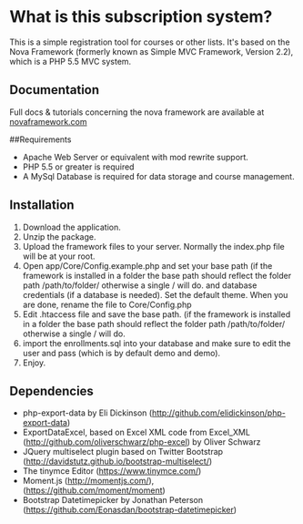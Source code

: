 # What is this subscription system?

This is a simple registration tool for courses or other lists. It's based on the Nova Framework (formerly known as Simple MVC Framework, Version 2.2), which is a PHP 5.5 MVC system. 

## Documentation

Full docs & tutorials concerning the nova framework are available at [novaframework.com](http://novaframework.com)

##Requirements

 - Apache Web Server or equivalent with mod rewrite support.
 - PHP 5.5 or greater is required
 - A MySql Database is required for data storage and course management.

## Installation

1. Download the application.
2. Unzip the package.
3. Upload the framework files to your server. Normally the index.php file will be at your root.
4. Open app/Core/Config.example.php and set your base path (if the framework is installed in a folder the base path should reflect the folder path /path/to/folder/ otherwise a single / will do. and database credentials (if a database is needed). Set the default theme. When you are done, rename the file to Core/Config.php
5. Edit .htaccess file and save the base path. (if the framework is installed in a folder the base path should reflect the folder path /path/to/folder/ otherwise a single / will do.
6. import the enrollments.sql into your database and make sure to edit the user and pass (which is by default demo and demo).
7. Enjoy.

## Dependencies

 - php-export-data by Eli Dickinson (http://github.com/elidickinson/php-export-data)
 - ExportDataExcel, based on Excel XML code from Excel_XML (http://github.com/oliverschwarz/php-excel) by Oliver Schwarz
 - JQuery multiselect plugin based on Twitter Bootstrap (http://davidstutz.github.io/bootstrap-multiselect/)
 - The tinymce Editor (https://www.tinymce.com/)
 - Moment.js (http://momentjs.com/), (https://github.com/moment/moment) 
 - Bootstrap Datetimepicker by Jonathan Peterson (https://github.com/Eonasdan/bootstrap-datetimepicker)
